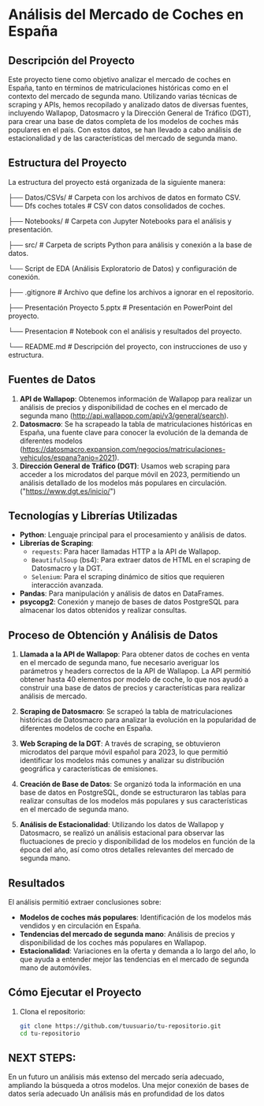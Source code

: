 # Análisis del Mercado de Coches en España

## Descripción del Proyecto
Este proyecto tiene como objetivo analizar el mercado de coches en España, tanto en términos de matriculaciones históricas como en el contexto del mercado de segunda mano. Utilizando varias técnicas de scraping y APIs, hemos recopilado y analizado datos de diversas fuentes, incluyendo Wallapop, Datosmacro y la Dirección General de Tráfico (DGT), para crear una base de datos completa de los modelos de coches más populares en el país. Con estos datos, se han llevado a cabo análisis de estacionalidad y de las características del mercado de segunda mano.

## Estructura del Proyecto

La estructura del proyecto está organizada de la siguiente manera:

├── Datos/CSVs/ # Carpeta con los archivos de datos en formato CSV. 
└── Dfs coches totales # CSV con datos consolidados de coches.

├── Notebooks/ # Carpeta con Jupyter Notebooks para el análisis y presentación. 

├── src/ # Carpeta de scripts Python para análisis y conexión a la base de datos. 

└──  Script de EDA (Análisis Exploratorio de Datos) y configuración de conexión. 

├── .gitignore # Archivo que define los archivos a ignorar en el repositorio. 

├── Presentación Proyecto 5.pptx # Presentación en PowerPoint del proyecto. 

└── Presentacion # Notebook con el análisis y resultados del proyecto. 

└── README.md # Descripción del proyecto, con instrucciones de uso y estructura.


## Fuentes de Datos
1. **API de Wallapop**: Obtenemos información de Wallapop para realizar un análisis de precios y disponibilidad de coches en el mercado de segunda mano (http://api.wallapop.com/api/v3/general/search). 
2. **Datosmacro**: Se ha scrapeado la tabla de matriculaciones históricas en España, una fuente clave para conocer la evolución de la demanda de diferentes modelos
 (https://datosmacro.expansion.com/negocios/matriculaciones-vehiculos/espana?anio=2021).
3. **Dirección General de Tráfico (DGT)**: Usamos web scraping para acceder a los microdatos del parque móvil en 2023, permitiendo un análisis detallado de los modelos más populares en circulación.
 ("https://www.dgt.es/inicio/")

## Tecnologías y Librerías Utilizadas
- **Python**: Lenguaje principal para el procesamiento y análisis de datos.
- **Librerías de Scraping**:
  - `requests`: Para hacer llamadas HTTP a la API de Wallapop.
  - `BeautifulSoup` (bs4): Para extraer datos de HTML en el scraping de Datosmacro y la DGT.
  - `Selenium`: Para el scraping dinámico de sitios que requieren interacción avanzada.
- **Pandas**: Para manipulación y análisis de datos en DataFrames.
- **psycopg2**: Conexión y manejo de bases de datos PostgreSQL para almacenar los datos obtenidos y realizar consultas.
  
## Proceso de Obtención y Análisis de Datos
1. **Llamada a la API de Wallapop**: Para obtener datos de coches en venta en el mercado de segunda mano, fue necesario averiguar los parámetros y headers correctos de la API de Wallapop. La API permitió obtener hasta 40 elementos por modelo de coche, lo que nos ayudó a construir una base de datos de precios y características para realizar análisis de mercado.
  
2. **Scraping de Datosmacro**: Se scrapeó la tabla de matriculaciones históricas de Datosmacro para analizar la evolución en la popularidad de diferentes modelos de coche en España.
  
3. **Web Scraping de la DGT**: A través de scraping, se obtuvieron microdatos del parque móvil español para 2023, lo que permitió identificar los modelos más comunes y analizar su distribución geográfica y características de emisiones.

4. **Creación de Base de Datos**: Se organizó toda la información en una base de datos en PostgreSQL, donde se estructuraron las tablas para realizar consultas de los modelos más populares y sus características en el mercado de segunda mano.

5. **Análisis de Estacionalidad**: Utilizando los datos de Wallapop y Datosmacro, se realizó un análisis estacional para observar las fluctuaciones de precio y disponibilidad de los modelos en función de la época del año, así como otros detalles relevantes del mercado de segunda mano.

## Resultados
El análisis permitió extraer conclusiones sobre:
- **Modelos de coches más populares**: Identificación de los modelos más vendidos y en circulación en España.
- **Tendencias del mercado de segunda mano**: Análisis de precios y disponibilidad de los coches más populares en Wallapop.
- **Estacionalidad**: Variaciones en la oferta y demanda a lo largo del año, lo que ayuda a entender mejor las tendencias en el mercado de segunda mano de automóviles.

## Cómo Ejecutar el Proyecto
1. Clona el repositorio:
   ```bash
   git clone https://github.com/tuusuario/tu-repositorio.git
   cd tu-repositorio

## NEXT STEPS:

En un futuro un análisis más extenso del mercado sería adecuado, ampliando la búsqueda a otros modelos.
Una mejor conexión de bases de datos sería adecuado
Un análisis más en profundidad de los datos

